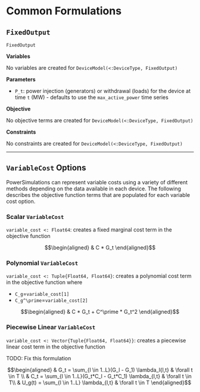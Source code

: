 # Common Formulations

## `FixedOutput`

```@docs
FixedOutput
```

**Variables**

No variables are created for `DeviceModel(<:DeviceType, FixedOutput)`

**Parameters**

- ``P_t``: power injection (generators) or withdrawal (loads) for the device at time ``t`` (MW) - defaults to use the `max_active_power` time series

**Objective**

No objective terms are created for `DeviceModel(<:DeviceType, FixedOutput)`

**Constraints**

No constraints are created for `DeviceModel(<:DeviceType, FixedOutput)`

---

## `VariableCost` Options

PowerSimulations can represent variable costs using a variety of different methods depending on the data available in each device. The following describes the objective function terms that are populated for each variable cost option.

### Scalar `VariableCost`

`variable_cost <: Float64`: creates a fixed marginal cost term in the objective function

```math
\begin{aligned}
&  C * G_t
\end{aligned}
```

### Polynomial `VariableCost`

`variable_cost <: Tuple{Float64, Float64}`: creates a polynomial cost term in the objective function where

- ``C_g``=`variable_cost[1]`
- ``C_g^\prime``=`variable_cost[2]`

```math
\begin{aligned}
&  C * G_t + C^\prime * G_t^2
\end{aligned}
```

### Piecewise Linear `VariableCost`

`variable_cost <: Vector{Tuple{Float64, Float64}}`: creates a piecewise linear cost term in the objective function 

TODO: Fix this formulation 

```math
\begin{aligned}
&  G_t = \sum_{l \in 1..L}(G_l - G_1) \lambda_l{l,t} & \forall t \in T \\
&  C_t = \sum_{l \in 1..L}(G_t*C_l - G_t*C_1) \lambda_{l,t} & \forall t \in T\\
&  U_g(t) = \sum_{l \in 1..L} \lambda_{l,t} & \forall t \in T 
\end{aligned}
```

